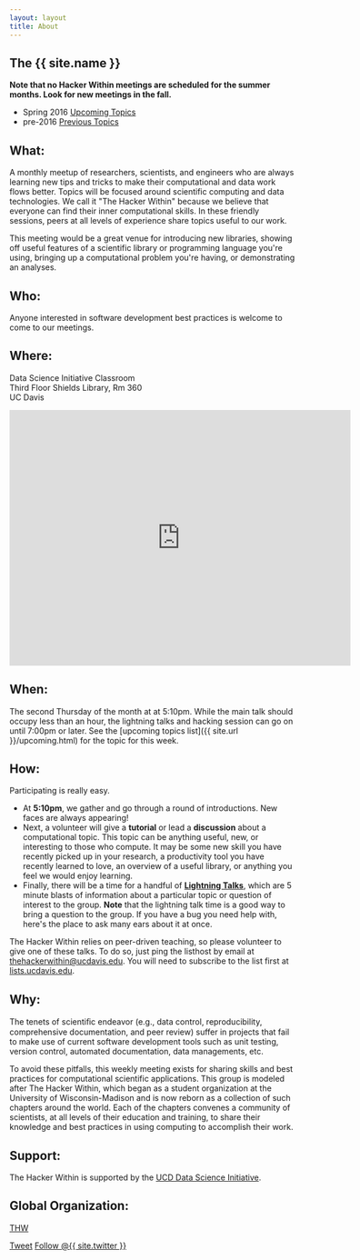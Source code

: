 ```yaml
---
layout: layout
title: About
---
```


<section class="content">

The {{ site.name }}
===================

**Note that no Hacker Within meetings are scheduled for the summer months. Look
for new meetings in the fall.**

<ul class="listing">
  <li> <span>Spring 2016</span> <a href="{{ site.url }}/upcoming.html">Upcoming Topics</a></li>
  <li> <span>pre-2016</span> <a href="{{ site.url }}/previous.html">Previous Topics</a></li>
</ul>

What:
-----

A monthly meetup of researchers, scientists, and engineers who are always
learning new tips and tricks to make their computational and data work flows
better. Topics will be focused around scientific computing and data
technologies. We call it "The Hacker Within" because we believe that everyone
can find their inner computational skills. In these friendly sessions, peers at
all levels of experience share topics useful to our work.

This meeting would be a great venue for introducing new libraries, showing off
useful features of a scientific library or programming language you're using,
bringing up a computational problem you're having, or demonstrating an
analyses.

Who:
-----

Anyone interested in software development best practices is welcome to come to
our meetings.

Where:
-----

Data Science Initiative Classroom       
Third Floor Shields Library, Rm 360      
UC Davis

<iframe
  src="https://www.google.com/maps/embed?pb=!1m10!1m8!1m3!1d551.6751757040454!2d-121.7491979229739!3d38.539621434012915!3m2!1i1024!2i768!4f13.1!5e0!3m2!1sen!2sus!4v1449611696153"
  width="600"
  height="450"
  frameborder="0"
  style="border:0"
  allowfullscreen>
</iframe>

When:
-----

The second Thursday of the month at at 5:10pm. While the main talk should
occupy less than an hour, the lightning talks and hacking session can go on
until 7:00pm or later. See the [upcoming topics list]({{ site.url
}}/upcoming.html) for the topic for this week.

How:
-----

Participating is really easy.

- At **5:10pm**, we gather and go through a round of introductions. New faces
  are always appearing!
- Next, a volunteer will give a **tutorial** or lead a **discussion** about a
  computational topic. This topic can be anything useful, new, or interesting
  to those who compute. It may be some new skill you have recently picked up in
  your research, a productivity tool you have recently learned to love, an
  overview of a useful library, or anything you feel we would enjoy
  learning.
- Finally, there will be a time for a handful of **[Lightning
  Talks](https://en.wikipedia.org/wiki/Lightning_talk)**, which are 5 minute
  blasts of information about a particular topic or question of interest to the
  group. **Note** that the lightning talk time is a good way to bring a
  question to the group. If you have a bug you need help with, here's the place
  to ask many ears about it at once.

The Hacker Within relies on peer-driven teaching, so please volunteer to give
one of these talks. To do so, just ping the listhost by email at
[thehackerwithin@ucdavis.edu](mailto:thehackerwithin@ucdavis.edu). You will
need to subscribe to the list first at
[lists.ucdavis.edu](https://lists.ucdavis.edu/sympa/info/thehackerwithin).

Why:
----

The tenets of scientiﬁc endeavor (e.g., data control, reproducibility,
comprehensive documentation, and peer review) suffer in projects that fail to
make use of current software development tools such as unit testing, version
control, automated documentation, data managements, etc.

To avoid these pitfalls, this weekly meeting exists for sharing skills and best
practices for computational scientific applications. This group is modeled
after The Hacker Within, which  began as a student organization at the
University of Wisconsin-Madison and is now reborn as a collection of such
chapters around the world. Each of the chapters convenes a community of
scientists, at all levels of their education and training, to share their
knowledge and best practices in using computing to accomplish their work.

Support:
--------

The Hacker Within is supported by the [UCD Data Science
Initiative](http://datascience.ucdavis.edu/).

Global Organization:
---------------------

[THW](http://thehackerwithin.org)

<a href="http://twitter.com/share" class="twitter-share-button" data-count="none" data-via="{{ site.twitter }}">Tweet</a>
<a href="http://twitter.com/{{ site.twitter }}" class="twitter-follow-button" data-show-count="false">Follow @{{ site.twitter }}</a>
<script src="http://platform.twitter.com/widgets.js" type="text/javascript"></script>

</section>
